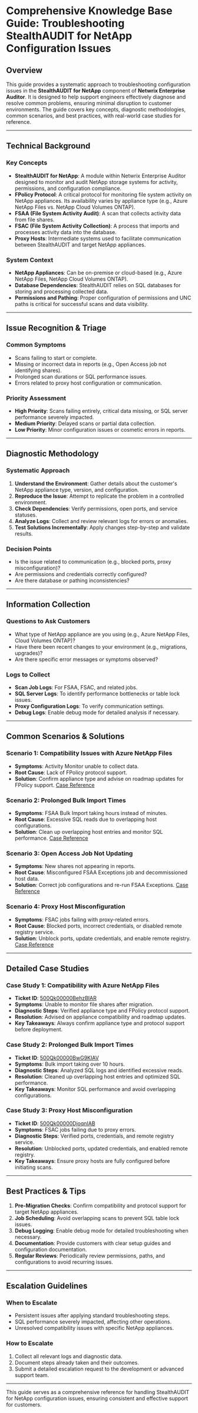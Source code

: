 # Comprehensive Knowledge Base Guide: Troubleshooting StealthAUDIT for NetApp Configuration Issues

## Overview

This guide provides a systematic approach to troubleshooting configuration issues in the **StealthAUDIT for NetApp** component of **Netwrix Enterprise Auditor**. It is designed to help support engineers effectively diagnose and resolve common problems, ensuring minimal disruption to customer environments. The guide covers key concepts, diagnostic methodologies, common scenarios, and best practices, with real-world case studies for reference.

---

## Technical Background

### Key Concepts
- **StealthAUDIT for NetApp**: A module within Netwrix Enterprise Auditor designed to monitor and audit NetApp storage systems for activity, permissions, and configuration compliance.
- **FPolicy Protocol**: A critical protocol for monitoring file system activity on NetApp appliances. Its availability varies by appliance type (e.g., Azure NetApp Files vs. NetApp Cloud Volumes ONTAP).
- **FSAA (File System Activity Audit)**: A scan that collects activity data from file shares.
- **FSAC (File System Activity Collection)**: A process that imports and processes activity data into the database.
- **Proxy Hosts**: Intermediate systems used to facilitate communication between StealthAUDIT and target NetApp appliances.

### System Context
- **NetApp Appliances**: Can be on-premise or cloud-based (e.g., Azure NetApp Files, NetApp Cloud Volumes ONTAP).
- **Database Dependencies**: StealthAUDIT relies on SQL databases for storing and processing collected data.
- **Permissions and Pathing**: Proper configuration of permissions and UNC paths is critical for successful scans and data visibility.

---

## Issue Recognition & Triage

### Common Symptoms
- Scans failing to start or complete.
- Missing or incorrect data in reports (e.g., Open Access job not identifying shares).
- Prolonged scan durations or SQL performance issues.
- Errors related to proxy host configuration or communication.

### Priority Assessment
- **High Priority**: Scans failing entirely, critical data missing, or SQL server performance severely impacted.
- **Medium Priority**: Delayed scans or partial data collection.
- **Low Priority**: Minor configuration issues or cosmetic errors in reports.

---

## Diagnostic Methodology

### Systematic Approach
1. **Understand the Environment**: Gather details about the customer's NetApp appliance type, version, and configuration.
2. **Reproduce the Issue**: Attempt to replicate the problem in a controlled environment.
3. **Check Dependencies**: Verify permissions, open ports, and service statuses.
4. **Analyze Logs**: Collect and review relevant logs for errors or anomalies.
5. **Test Solutions Incrementally**: Apply changes step-by-step and validate results.

### Decision Points
- Is the issue related to communication (e.g., blocked ports, proxy misconfiguration)?
- Are permissions and credentials correctly configured?
- Are there database or pathing inconsistencies?

---

## Information Collection

### Questions to Ask Customers
- What type of NetApp appliance are you using (e.g., Azure NetApp Files, Cloud Volumes ONTAP)?
- Have there been recent changes to your environment (e.g., migrations, upgrades)?
- Are there specific error messages or symptoms observed?

### Logs to Collect
- **Scan Job Logs**: For FSAA, FSAC, and related jobs.
- **SQL Server Logs**: To identify performance bottlenecks or table lock issues.
- **Proxy Configuration Logs**: To verify communication settings.
- **Debug Logs**: Enable debug mode for detailed analysis if necessary.

---

## Common Scenarios & Solutions

### Scenario 1: Compatibility Issues with Azure NetApp Files
- **Symptoms**: Activity Monitor unable to collect data.
- **Root Cause**: Lack of FPolicy protocol support.
- **Solution**: Confirm appliance type and advise on roadmap updates for FPolicy support. [Case Reference](https://nwxcorp.lightning.force.com/lightning/r/Case/500Qk00000BehzBIAR/view)

### Scenario 2: Prolonged Bulk Import Times
- **Symptoms**: FSAA Bulk Import taking hours instead of minutes.
- **Root Cause**: Excessive SQL reads due to overlapping host configurations.
- **Solution**: Clean up overlapping host entries and monitor SQL performance. [Case Reference](https://nwxcorp.lightning.force.com/lightning/r/Case/500Qk00000BwG9KIAV/view)

### Scenario 3: Open Access Job Not Updating
- **Symptoms**: New shares not appearing in reports.
- **Root Cause**: Misconfigured FSAA Exceptions job and decommissioned host data.
- **Solution**: Correct job configurations and re-run FSAA Exceptions. [Case Reference](https://nwxcorp.lightning.force.com/lightning/r/Case/500Qk00000LHL2QIAX/view)

### Scenario 4: Proxy Host Misconfiguration
- **Symptoms**: FSAC jobs failing with proxy-related errors.
- **Root Cause**: Blocked ports, incorrect credentials, or disabled remote registry service.
- **Solution**: Unblock ports, update credentials, and enable remote registry. [Case Reference](https://nwxcorp.lightning.force.com/lightning/r/Case/500Qk00000DjoqnIAB/view)

---

## Detailed Case Studies

### Case Study 1: Compatibility with Azure NetApp Files
- **Ticket ID**: [500Qk00000BehzBIAR](https://nwxcorp.lightning.force.com/lightning/r/Case/500Qk00000BehzBIAR/view)
- **Symptoms**: Unable to monitor file shares after migration.
- **Diagnostic Steps**: Verified appliance type and FPolicy protocol support.
- **Resolution**: Advised on appliance compatibility and roadmap updates.
- **Key Takeaways**: Always confirm appliance type and protocol support before deployment.

### Case Study 2: Prolonged Bulk Import Times
- **Ticket ID**: [500Qk00000BwG9KIAV](https://nwxcorp.lightning.force.com/lightning/r/Case/500Qk00000BwG9KIAV/view)
- **Symptoms**: Bulk import taking over 10 hours.
- **Diagnostic Steps**: Analyzed SQL logs and identified excessive reads.
- **Resolution**: Cleaned up overlapping host entries and optimized SQL performance.
- **Key Takeaways**: Monitor SQL performance and avoid overlapping configurations.

### Case Study 3: Proxy Host Misconfiguration
- **Ticket ID**: [500Qk00000DjoqnIAB](https://nwxcorp.lightning.force.com/lightning/r/Case/500Qk00000DjoqnIAB/view)
- **Symptoms**: FSAC jobs failing due to proxy errors.
- **Diagnostic Steps**: Verified ports, credentials, and remote registry service.
- **Resolution**: Unblocked ports, updated credentials, and enabled remote registry.
- **Key Takeaways**: Ensure proxy hosts are fully configured before initiating scans.

---

## Best Practices & Tips

1. **Pre-Migration Checks**: Confirm compatibility and protocol support for target NetApp appliances.
2. **Job Scheduling**: Avoid overlapping scans to prevent SQL table lock issues.
3. **Debug Logging**: Enable debug mode for detailed troubleshooting when necessary.
4. **Documentation**: Provide customers with clear setup guides and configuration documentation.
5. **Regular Reviews**: Periodically review permissions, paths, and configurations to avoid recurring issues.

---

## Escalation Guidelines

### When to Escalate
- Persistent issues after applying standard troubleshooting steps.
- SQL performance severely impacted, affecting other operations.
- Unresolved compatibility issues with specific NetApp appliances.

### How to Escalate
1. Collect all relevant logs and diagnostic data.
2. Document steps already taken and their outcomes.
3. Submit a detailed escalation request to the development or advanced support team.

---

This guide serves as a comprehensive reference for handling StealthAUDIT for NetApp configuration issues, ensuring consistent and effective support for customers.